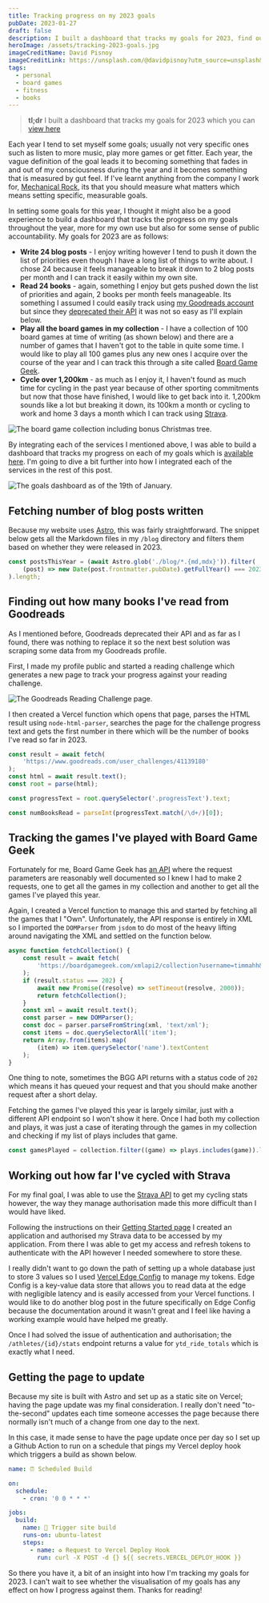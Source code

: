 ```yaml
---
title: Tracking progress on my 2023 goals
pubDate: 2023-01-27
draft: false
description: I built a dashboard that tracks my goals for 2023, find out the goals I set for myself and how I'm going about tracking them.
heroImage: /assets/tracking-2023-goals.jpg
imageCreditName: David Pisnoy
imageCreditLink: https://unsplash.com/@davidpisnoy?utm_source=unsplash&utm_medium=referral&utm_content=creditCopyText
tags:
  - personal
  - board games
  - fitness
  - books
---
```


> **tl;dr** I built a dashboard that tracks my goals for 2023 which you can [view here](/2023-goals)

Each year I tend to set myself some goals; usually not very specific ones such as listen to more music, play more games or get fitter. Each year, the vague definition of the goal leads it to becoming something that fades in and out of my consciousness during the year and it becomes something that is measured by gut feel. If I've learnt anything from the company I work for, [Mechanical Rock](https://www.youtube.com/watch?v=tTpCfwyQt5c), its that you should measure what matters which means setting specific, measurable goals.

In setting some goals for this year, I thought it might also be a good experience to build a dashboard that tracks the progress on my goals throughout the year, more for my own use but also for some sense of public accountability. My goals for 2023 are as follows:

- **Write 24 blog posts** - I enjoy writing however I tend to push it down the list of priorities even though I have a long list of things to write about. I chose 24 because it feels manageable to break it down to 2 blog posts per month and I can track it easily within my own site.
- **Read 24 books** - again, something I enjoy but gets pushed down the list of priorities and again, 2 books per month feels manageable. Its something I assumed I could easily track using [my Goodreads account](https://www.goodreads.com/user/show/151018120-timothy-veletta) but since they [deprecated their API](https://help.goodreads.com/s/article/Does-Goodreads-support-the-use-of-APIs) it was not so easy as I'll explain below.
- **Play all the board games in my collection** - I have a collection of 100 board games at time of writing (as shown below) and there are a number of games that I haven't got to the table in quite some time. I would like to play all 100 games plus any new ones I acquire over the course of the year and I can track this through a site called [Board Game Geek](https://boardgamegeek.com/user/timmahh).
- **Cycle over 1,200km** - as much as I enjoy it, I haven't found as much time for cycling in the past year because of other sporting commitments but now that those have finished, I would like to get back into it. 1,200km sounds like a lot but breaking it down, its 100km a month or cycling to work and home 3 days a month which I can track using [Strava](https://www.strava.com/athletes/64997285).

![The board game collection including bonus Christmas tree.](/assets/board-game-collection.jpg 'The board game collection including bonus Christmas tree.')

By integrating each of the services I mentioned above, I was able to build a dashboard that tracks my progress on each of my goals which is [available here](/2023-goals). I'm going to dive a bit further into how I integrated each of the services in the rest of this post.

![The goals dashboard as of the 19th of January.](/assets/goals-dashboard.jpg 'The goals dashboard as of the 19th of January.')

## Fetching number of blog posts written

Because my website uses [Astro](https://astro.build/), this was fairly straightforward. The snippet below gets all the Markdown files in my `/blog` directory and filters them based on whether they were released in 2023.

```javascript
const postsThisYear = (await Astro.glob('./blog/*.{md,mdx}')).filter(
	(post) => new Date(post.frontmatter.pubDate).getFullYear() === 2023
).length;
```

## Finding out how many books I've read from Goodreads

As I mentioned before, Goodreads deprecated their API and as far as I found, there was nothing to replace it so the next best solution was scraping some data from my Goodreads profile.

First, I made my profile public and started a reading challenge which generates a new page to track your progress against your reading challenge.

![The Goodreads Reading Challenge page.](/assets/goodreads-reading-challenge.jpg 'The Goodreads Reading Challenge page.')

I then created a Vercel function which opens that page, parses the HTML result using `node-html-parser`, searches the page for the challenge progress text and gets the first number in there which will be the number of books I've read so far in 2023.

```javascript
const result = await fetch(
	'https://www.goodreads.com/user_challenges/41139180'
);
const html = await result.text();
const root = parse(html);

const progressText = root.querySelector('.progressText').text;

const numBooksRead = parseInt(progressText.match(/\d+/)[0]);
```

## Tracking the games I've played with Board Game Geek

Fortunately for me, Board Game Geek has [an API](https://boardgamegeek.com/wiki/page/BGG_XML_API2) where the request parameters are reasonably well documented so I knew I had to make 2 requests, one to get all the games in my collection and another to get all the games I've played this year.

Again, I created a Vercel function to manage this and started by fetching all the games that I "Own". Unfortunately, the API response is entirely in XML so I imported the `DOMParser` from `jsdom` to do most of the heavy lifting around navigating the XML and settled on the function below.

```javascript
async function fetchCollection() {
	const result = await fetch(
		'https://boardgamegeek.com/xmlapi2/collection?username=timmahh&own=1&brief&subtype=boardgame&excludesubtype=boardgameexpansion'
	);
	if (result.status === 202) {
		await new Promise((resolve) => setTimeout(resolve, 2000));
		return fetchCollection();
	}
	const xml = await result.text();
	const parser = new DOMParser();
	const doc = parser.parseFromString(xml, 'text/xml');
	const items = doc.querySelectorAll('item');
	return Array.from(items).map(
		(item) => item.querySelector('name').textContent
	);
}
```

One thing to note, sometimes the BGG API returns with a status code of `202` which means it has queued your request and that you should make another request after a short delay.

Fetching the games I've played this year is largely similar, just with a different API endpoint so I won't show it here. Once I had both my collection and plays, it was just a case of iterating through the games in my collection and checking if my list of plays includes that game.

```javascript
const gamesPlayed = collection.filter((game) => plays.includes(game)).length;
```

## Working out how far I've cycled with Strava

For my final goal, I was able to use the [Strava API](https://developers.strava.com/) to get my cycling stats however, the way they manage authorisation made this more difficult than I would have liked.

Following the instructions on their [Getting Started page](https://developers.strava.com/docs/getting-started/) I created an application and authorised my Strava data to be accessed by my application. From there I was able to get my access and refresh tokens to authenticate with the API however I needed somewhere to store these.

I really didn't want to go down the path of setting up a whole database just to store 3 values so I used [Vercel Edge Config](https://vercel.com/docs/concepts/edge-network/edge-config) to manage my tokens. Edge Config is a key-value data store that allows you to read data at the edge with negligible latency and is easily accessed from your Vercel functions. I would like to do another blog post in the future specifically on Edge Config because the documentation around it wasn't great and I feel like having a working example would have helped me greatly.

Once I had solved the issue of authentication and authorisation; the `/athletes/{id}/stats` endpoint returns a value for `ytd_ride_totals` which is exactly what I need.

## Getting the page to update

Because my site is built with Astro and set up as a static site on Vercel; having the page update was my final consideration. I really don't need "to-the-second" updates each time someone accesses the page because there normally isn't much of a change from one day to the next.

In this case, it made sense to have the page update once per day so I set up a Github Action to run on a schedule that pings my Vercel deploy hook which triggers a build as shown below.

```yaml
name: ⏰ Scheduled Build

on:
  schedule:
    - cron: '0 0 * * *'

jobs:
  build:
    name: 🔫 Trigger site build
    runs-on: ubuntu-latest
    steps:
      - name: ♻️ Request to Vercel Deploy Hook
        run: curl -X POST -d {} ${{ secrets.VERCEL_DEPLOY_HOOK }}
```

So there you have it, a bit of an insight into how I'm tracking my goals for 2023. I can't wait to see whether the visualisation of my goals has any effect on how I progress against them. Thanks for reading!
